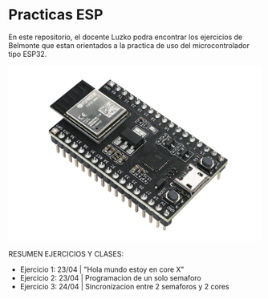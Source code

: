 # Practicas ESP

En este repositorio, el docente Luzko podra encontrar los ejercicios de Belmonte que estan
orientados a la practica de uso del microcontrolador tipo ESP32.

![alt text](media/esp32img.png)

RESUMEN EJERCICIOS Y CLASES:
 - Ejercicio 1: 23/04 | "Hola mundo estoy en core X"
 - Ejercicio 2: 23/04 | Programacion de un solo semaforo
 - Ejercicio 3: 24/04 | Sincronizacion entre 2 semaforos y 2 cores
